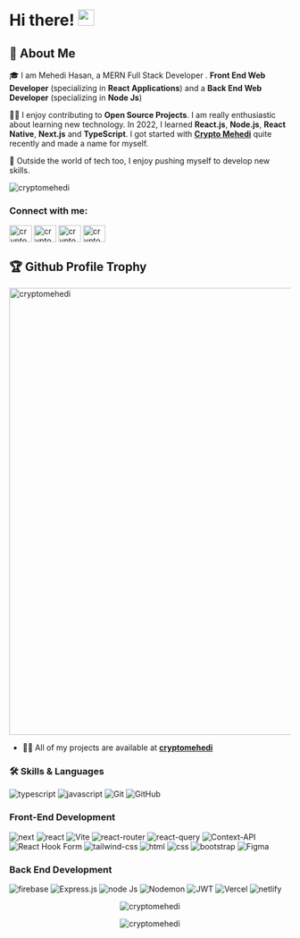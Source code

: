 # Hi there! <img src="https://media.giphy.com/media/hvRJCLFzcasrR4ia7z/giphy.gif" width="29px" height="29px">


## 🚀 About Me

🎓 I am Mehedi Hasan, a MERN Full Stack Developer . **Front End Web Developer** (specializing in **React Applications**) and a **Back End Web Developer** (specializing in **Node Js**)

👨‍💻 I enjoy contributing to **Open Source Projects**. I am really enthusiastic about learning new technology. In 2022, I learned **React.js**, **Node.js**, **React Native**, **Next.js** and **TypeScript**. I got started with [**Crypto Mehedi**](https://crypto-mehedi.web.app) quite recently and made a name for myself.

🎸 Outside the world of tech too, I enjoy pushing myself to develop new skills.

<p align="left"> <img src="https://komarev.com/ghpvc/?username=cryptomehedi&label=Profile%20views&color=0e75b6&style=flat" alt="cryptomehedi" /> </p>

<h3 align="left">Connect with me:</h3>
<p align="left">
<a href="https://twitter.com/CryptoMehedi" target="blank"><img align="center" src="https://raw.githubusercontent.com/rahuldkjain/github-profile-readme-generator/master/src/images/icons/Social/twitter.svg" alt="cryptomehedi" height="30" width="40" /></a>
<a href="https://linkedin.com/in/cryptomehedi" target="blank"><img align="center" src="https://raw.githubusercontent.com/rahuldkjain/github-profile-readme-generator/master/src/images/icons/Social/linked-in-alt.svg" alt="cryptomehedi" height="30" width="40" /></a>
<a href="https://fb.com/cryptomehedi" target="blank"><img align="center" src="https://raw.githubusercontent.com/rahuldkjain/github-profile-readme-generator/master/src/images/icons/Social/facebook.svg" alt="cryptomehedi" height="30" width="40" /></a>
<a href="https://instagram.com/crypto_mehedi" target="blank"><img align="center" src="https://raw.githubusercontent.com/rahuldkjain/github-profile-readme-generator/master/src/images/icons/Social/instagram.svg" alt="cryptomehedi" height="30" width="40" /></a>
</p>

## 🏆 Github Profile Trophy

<p align="left"> <a href="https://github.com/cryptomehedi"> <img width=800 src="https://github-profile-trophy.vercel.app/?username=cryptomehedi&column=10&theme=gruvbox&no-frame=true" alt="cryptomehedi" /></a> </p>


- 👨‍💻 All of my projects are available at [**cryptomehedi**](https://crypto-mehedi.web.app)


### 🛠️ Skills & Languages

![typescript](https://img.shields.io/badge/TypeScript-3178C6?style=for-the-badge&logo=typescript&logoColor=white&style=plastic)
![javascript](https://img.shields.io/badge/JavaScript-323330?style=for-the-badge&logo=javascript&logoColor=F7DF1E&style=plastic)
![Git](https://img.shields.io/badge/git-%23F05033.svg?style=for-the-badge&logo=git&logoColor=white&style=plastic)
![GitHub](https://img.shields.io/badge/github-%23121011.svg?style=for-the-badge&logo=github&logoColor=white&style=plastic)
### Front-End Development

![next](https://img.shields.io/badge/Next-000000?style=for-the-badge&logo=nextdotjs&logoColor=FFFFFF&style=plastic)
![react](https://img.shields.io/badge/React-20232A?style=for-the-badge&logo=react&logoColor=61DAFB&style=plastic)
![Vite](https://img.shields.io/badge/Vite-000000?style=for-the-badge&logo=vite&logoColor=white&style=plastic)
![react-router](https://img.shields.io/badge/React_Router-CA4245?style=for-the-badge&logo=react-router&logoColor=white&style=plastic)
![react-query](https://img.shields.io/badge/-React%20Query-orange?style=for-the-badge&logo=react-query&logoColor=white&style=plastic)
![Context-API](https://img.shields.io/badge/Context--Api-000000?style=for-the-badge&logo=react&logoColor=white&style=plastic)
![React Hook Form](https://img.shields.io/badge/React%20Hook%20Form-%23EC5990.svg?style=for-the-badge&logo=reacthookform&logoColor=white&style=plastic)
![tailwind-css](https://img.shields.io/badge/tailwind_css-06B6D4?style=for-the-badge&logo=tailwind-css&logoColor=white&style=plastic)
![html](https://img.shields.io/badge/HTML5-E34F26?style=for-the-badge&logo=html5&logoColor=white&style=plastic)
![css](https://img.shields.io/badge/CSS3-1572B6?style=for-the-badge&logo=css3&logoColor=white&style=plastic)
![bootstrap](https://img.shields.io/badge/Bootstrap-563D7C?style=for-the-badge&logo=bootstrap&logoColor=white&style=plastic)
![Figma](https://img.shields.io/badge/figma-%23F24E1E.svg?style=for-the-badge&logo=figma&logoColor=white&style=plastic)

### Back End Development

![firebase](https://img.shields.io/badge/Firebase-ffaa00?style=for-the-badge&logo=Firebase&logoColor=white&style=plastic)
![Express.js](https://img.shields.io/badge/express.js-%23404d59.svg?style=for-the-badge&logo=express&logoColor=%2361DAFB&style=plastic)
![node Js](https://img.shields.io/badge/node.js-6DA55F?style=for-the-badge&logo=node.js&logoColor=white&style=plastic)
![Nodemon](https://img.shields.io/badge/NODEMON-%23323330.svg?style=for-the-badge&logo=nodemon&logoColor=%BBDEAD&style=plastic)
![JWT](https://img.shields.io/badge/JWT-black?style=for-the-badge&logo=JSON%20web%20tokens&style=plastic)
![Vercel](https://img.shields.io/badge/Vercel-000000?style=for-the-badge&logo=vercel&logoColor=white&style=plastic)
![netlify](https://img.shields.io/badge/Netlify-00C7B7?style=for-the-badge&logo=netlify&logoColor=white&style=plastic)


<p align="center"><img src="https://github-readme-stats.vercel.app/api/top-langs?username=cryptomehedi&show_icons=true&locale=en&layout=compact" alt="cryptomehedi" /></p>

<p align="center" ><img src="https://github-readme-streak-stats.herokuapp.com/?user=cryptomehedi&" alt="cryptomehedi" /></p>
